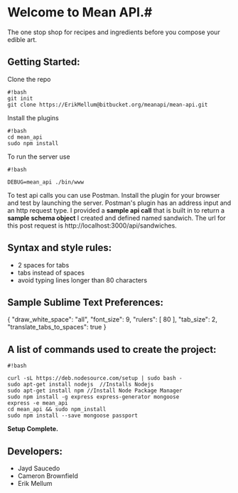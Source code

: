 # Welcome to Mean API.#
The one stop shop for recipes and ingredients before you compose your edible art.

## Getting Started: ##
Clone the repo
```
#!bash
git init
git clone https://ErikMellum@bitbucket.org/meanapi/mean-api.git
```
Install the plugins
```
#!bash
cd mean_api
sudo npm install
```

To run the server use 
```
#!bash

DEBUG=mean_api ./bin/www
```

To test api calls you can use Postman. Install the plugin for your browser
and test by launching the server. Postman's plugin has an address input and 
an http request type. I provided a **sample api call** that is built in to return
a **sample schema object** I created and defined named sandwich. The url for this post 
request is http://localhost:3000/api/sandwiches.

## Syntax and style rules: ##
* 2 spaces for tabs
*   tabs instead of spaces
*   avoid typing lines longer than 80 characters

## Sample Sublime Text Preferences: ##
{
  "draw_white_space": "all",
  "font_size": 9,
  "rulers":
  [
    80
  ],
  "tab_size": 2,
  "translate_tabs_to_spaces": true
}

## A list of commands used to create the project: ##

```
#!bash

curl -sL https://deb.nodesource.com/setup | sudo bash -
sudo apt-get install nodejs  //Installs Nodejs
sudo apt-get install npm //Install Node Package Manager
sudo npm install -g express express-generator mongoose
express -e mean_api
cd mean_api && sudo npm_install
sudo npm install --save mongoose passport
```

**Setup Complete.**

## Developers: ##
* Jayd Saucedo
* Cameron Brownfield
* Erik Mellum